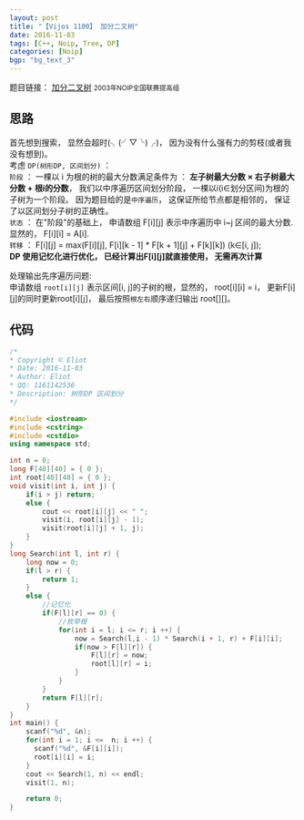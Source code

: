```yaml
---
layout: post
title: "【Vijos 1100】 加分二叉树"
date: 2016-11-03
tags: [C++, Noip, Tree, DP]
categories: [Noip]
bgp: "bg_text_3"
---
```


题目链接： [加分二叉树](https://vijos.org/p/1100) <small>2003年NOIP全国联赛提高组</small>  

## 思路

首先想到搜索， 显然会超时(╮(╯▽╰)╭)， 因为没有什么强有力的剪枝(或者我没有想到)。  
考虑 `DP(树形DP, 区间划分)` ：  
`阶段` ： 一棵以 i 为根的树的最大分数满足条件为 ： **左子树最大分数 × 右子树最大分数 + 根i的分数**， 我们以中序遍历区间划分阶段， 一棵以i(i∈划分区间)为根的子树为一个阶段。 因为题目给的是`中序遍历`， 这保证所给节点都是相邻的， 保证了以区间划分子树的正确性。  
`状态` ： 在"阶段"的基础上， 申请数组 F[i][j] 表示中序遍历中 i~j 区间的最大分数. 显然的， F[i][i] = A[i].  
`转移` ： F[i][j] = max(F[i][j], F[i][k -  1] * F[k + 1][j] + F[k][k]) (k∈[i, j]);  
**DP 使用记忆化进行优化， 已经计算出F[i][j]就直接使用， 无需再次计算**  

处理输出先序遍历问题:  
申请数组 `root[i][j]` 表示区间[i, j]的子树的根，显然的， root[i][i] = i， 更新F[i][j]的同时更新root[i][j]， 最后按照`根左右`顺序递归输出 root[][]。   

## 代码

```c++
/*
* Copyright © Eliot
* Date: 2016-11-03
* Author: Eliot
* QQ: 1161142536
* Description: 树形DP 区间划分
*/

#include <iostream>
#include <cstring>
#include <cstdio>
using namespace std;

int n = 0;
long F[40][40] = { 0 };
int root[40][40] = { 0 };
void visit(int i, int j) {
	if(i > j) return;
	else {
		cout << root[i][j] << " ";
		visit(i, root[i][j] - 1);
		visit(root[i][j] + 1, j);
	}
}
long Search(int l, int r) {
    long now = 0;
    if(l > r) {
      	return 1;
	}
    else {
        //记忆化
    	if(F[l][r] == 0) {
    	    //枚举根
            for(int i = l; i <= r; i ++) {
                now = Search(l,i - 1) * Search(i + 1, r) + F[i][i];
                if(now > F[l][r]) {
                    F[l][r] = now;
                    root[l][r] = i;
                }
            }
        }
        return F[l][r];
    }
}
int main() {
	scanf("%d", &n);
 	for(int i = 1; i <=  n; i ++) {
	  scanf("%d", &F[i][i]);
      root[i][i] = i;
    }
 	cout << Search(1, n) << endl;
 	visit(1, n);

 	return 0;
}
```
